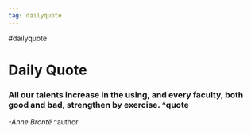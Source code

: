 ```yaml
---
tag: dailyquote
---
```


#dailyquote

# Daily Quote

### All our talents increase in the using, and every faculty, both good and bad, strengthen by exercise. ^quote
*-Anne Brontë* ^author
